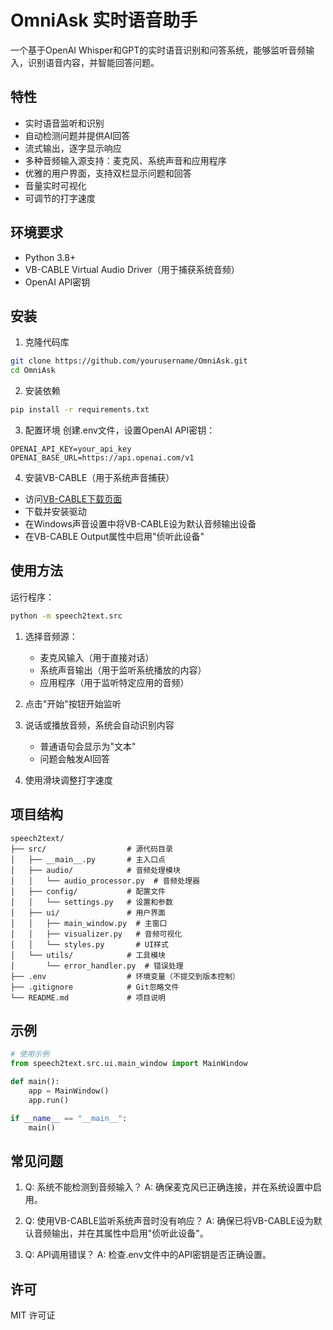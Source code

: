 # OmniAsk 实时语音助手

一个基于OpenAI Whisper和GPT的实时语音识别和问答系统，能够监听音频输入，识别语音内容，并智能回答问题。

## 特性

- 实时语音监听和识别
- 自动检测问题并提供AI回答
- 流式输出，逐字显示响应
- 多种音频输入源支持：麦克风、系统声音和应用程序
- 优雅的用户界面，支持双栏显示问题和回答
- 音量实时可视化
- 可调节的打字速度

## 环境要求

- Python 3.8+
- VB-CABLE Virtual Audio Driver（用于捕获系统音频）
- OpenAI API密钥

## 安装

1. 克隆代码库
```bash
git clone https://github.com/yourusername/OmniAsk.git
cd OmniAsk
```

2. 安装依赖
```bash
pip install -r requirements.txt
```

3. 配置环境
创建.env文件，设置OpenAI API密钥：
```
OPENAI_API_KEY=your_api_key
OPENAI_BASE_URL=https://api.openai.com/v1
```

4. 安装VB-CABLE（用于系统声音捕获）
- 访问[VB-CABLE下载页面](https://vb-audio.com/Cable/)
- 下载并安装驱动
- 在Windows声音设置中将VB-CABLE设为默认音频输出设备
- 在VB-CABLE Output属性中启用"侦听此设备"

## 使用方法

运行程序：
```bash
python -m speech2text.src
```

1. 选择音频源：
   - 麦克风输入（用于直接对话）
   - 系统声音输出（用于监听系统播放的内容）
   - 应用程序（用于监听特定应用的音频）

2. 点击"开始"按钮开始监听

3. 说话或播放音频，系统会自动识别内容
   - 普通语句会显示为"文本"
   - 问题会触发AI回答

4. 使用滑块调整打字速度

## 项目结构

```
speech2text/
├── src/                  # 源代码目录
│   ├── __main__.py       # 主入口点
│   ├── audio/            # 音频处理模块
│   │   └── audio_processor.py  # 音频处理器
│   ├── config/           # 配置文件
│   │   └── settings.py   # 设置和参数
│   ├── ui/               # 用户界面
│   │   ├── main_window.py  # 主窗口
│   │   ├── visualizer.py   # 音频可视化
│   │   └── styles.py       # UI样式
│   └── utils/            # 工具模块
│       └── error_handler.py  # 错误处理
├── .env                  # 环境变量（不提交到版本控制）
├── .gitignore            # Git忽略文件
└── README.md             # 项目说明
```

## 示例

```python
# 使用示例
from speech2text.src.ui.main_window import MainWindow

def main():
    app = MainWindow()
    app.run()

if __name__ == "__main__":
    main()
```

## 常见问题

1. Q: 系统不能检测到音频输入？
   A: 确保麦克风已正确连接，并在系统设置中启用。

2. Q: 使用VB-CABLE监听系统声音时没有响应？
   A: 确保已将VB-CABLE设为默认音频输出，并在其属性中启用"侦听此设备"。

3. Q: API调用错误？
   A: 检查.env文件中的API密钥是否正确设置。

## 许可

MIT 许可证
